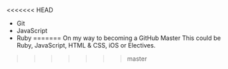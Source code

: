 <<<<<<< HEAD
* Git
* JavaScript
* Ruby
=======
On my way to becoming a GitHub Master
This could be Ruby, JavaScript, HTML & CSS, iOS or Electives.
>>>>>>> master

